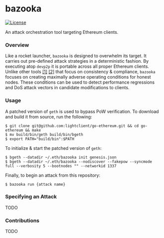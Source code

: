 # bazooka

[![License](https://img.shields.io/badge/license-MIT%2FApache--2.0-blue)](https://github.com/lightclient/fast-evm)

An attack orchestration tool targeting Ethereum clients.

### Overview

Like a rocket launcher, `bazooka` is designed to overwhelm its target. It
carries out pre-defined attack strategies in a deterministic fashion.
By executing atop `devp2p` it is portable across all proper Ethereum clients.
Unlike other tools [[1]](https://github.com/ethereum/hive)
[[2]](https://github.com/ethereum/retesteth) that focus on consistency &
compliance, `bazooka` focuses on creating maximally adverse operating
conditions for honest nodes. These conditions can be used to detect performance
regressions and DoS attack vectors in candidate modifications to clients.

### Usage

A patched version of `geth` is used to bypass PoW verification. To download and
build it from source, run the following:

```console
$ git clone git@github.com:lightclient/go-ethereum.git && cd go-ethereum && make
$ mv build/bin/geth build/bin/bgeth
$ export PATH="build/bin":$PATH
```

To initialize & start the patched version of `geth`:

```console
$ bgeth --datadir ~/.eth/bazooka init genesis.json
$ bgeth --datadir ~/.eth/bazooka --nodiscover --fakepow --syncmode full --verbosity 5 --bootnodes "" --networkid 1337
```

Finally, to begin an attack from this repository:

```console
$ bazooka run {attack name}
```

### Specifying an Attack

TODO

### Contributions

TODO
